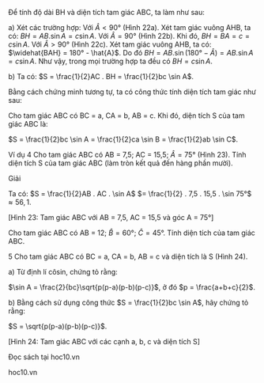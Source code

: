 Để tính độ dài BH và diện tích tam giác ABC, ta làm như sau:

a) Xét các trường hợp:
   Với $\hat{A} < 90°$ (Hình 22a). Xét tam giác vuông AHB, ta có: $BH = AB . \sin A = c \sin A$.
   Với $\hat{A} = 90°$ (Hình 22b). Khi đó, $BH = BA = c = c \sin A$.
   Với $\hat{A} > 90°$ (Hình 22c). Xét tam giác vuông AHB, ta có: $\widehat{BAH} = 180° - \hat{A}$.
   Do đó $BH = AB . \sin(180° - \hat{A}) = AB . \sin A = c \sin A$.
   Như vậy, trong mọi trường hợp ta đều có $BH = c \sin A$.

b) Ta có:
   $S = \frac{1}{2}AC . BH = \frac{1}{2}bc \sin A$.

Bằng cách chứng minh tương tự, ta có công thức tính diện tích tam giác như sau:

Cho tam giác ABC có BC = a, CA = b, AB = c. Khi đó, diện tích S của tam giác ABC là:

$S = \frac{1}{2}bc \sin A = \frac{1}{2}ca \sin B = \frac{1}{2}ab \sin C$.

Ví dụ 4 Cho tam giác ABC có AB = 7,5; AC = 15,5;
$\hat{A} = 75°$ (Hình 23). Tính diện tích S của tam giác ABC
(làm tròn kết quả đến hàng phần mười).

Giải

Ta có: $S = \frac{1}{2}AB . AC . \sin A$
       $= \frac{1}{2} . 7,5 . 15,5 . \sin 75°$
       $≈ 56,1$.

[Hình 23: Tam giác ABC với AB = 7,5, AC = 15,5 và góc A = 75°]

Cho tam giác ABC có AB = 12; $\hat{B} = 60°$;
$\hat{C} = 45°$. Tính diện tích của tam giác ABC.

5 Cho tam giác ABC có BC = a, CA = b, AB = c và diện tích là S (Hình 24).

a) Từ định lí côsin, chứng tỏ rằng:

   $\sin A = \frac{2}{bc}\sqrt{p(p-a)(p-b)(p-c)}$, ở đó $p = \frac{a+b+c}{2}$.

b) Bằng cách sử dụng công thức $S = \frac{1}{2}bc \sin A$, hãy chứng
   tỏ rằng:
   
   $S = \sqrt{p(p-a)(p-b)(p-c)}$.

[Hình 24: Tam giác ABC với các cạnh a, b, c và diện tích S]

Đọc sách tại hoc10.vn

hoc10.vn